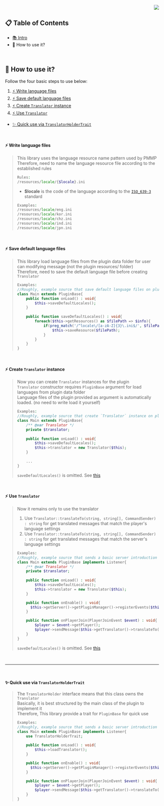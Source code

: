 <p align="right">  
  <a href="https://github.com/Blugin/libTranslator-PMMP/blob/main/doc/kor/HowToUse.md">  
    <img src="https://img.shields.io/static/v1?label=%ED%95%9C%EA%B5%AD%EC%96%B4&message=%EB%A1%9C+%EC%9D%BD%EA%B8%B0&labelColor=success">  
  </a>  
</p>  


## :clipboard: Table of Contents  
- [:books: Intro](https://github.com/Blugin/libTranslator-PMMP/blob/main/README.md)  
- :book: How to use it?
  
<br>  
  
## :book: How to use it?
Follow the four basic steps to use below:  
1. [:zap: Write language files](#zap-write-language-files)  
2. [:zap: Save default language files](#zap-save-default-language-files)  
3. [:zap: Create `Translator` instance](#zap-create-translator-instance)  
4. [:zap: Use `Translator`](#zap-use-translator)  
  
+ [:sparkles: Quick use via `TranslatorHolderTrait`](#sparkles-quick-use-via-translatorholdertrait)  
  
<br>  
  
#### :zap: Write language files
> This library uses the language resource name pattern used by PMMP  
> Therefore, need to name the language resource file according to the established rules  
> ```php  
> Rules:  
> /resources/locale/{$locale}.ini  
> ```  
> - **$locale** is the code of the language according to the [`ISO_639-3`](https://en.wikipedia.org/wiki/ISO_639-3) standard  
> ```php  
> Examples:  
> /resources/locale/eng.ini  
> /resources/locale/kor.ini  
> /resources/locale/chz.ini  
> /resources/locale/ind.ini  
> /resources/locale/jpn.ini  
> ```  
  
<br>  
  
#### :zap: Save default language files  
> This library load language files from the plugin data folder for user can modifying message (not the plugin resources/ folder)  
> Therefore, need to save the default language file before creating `Translator`  
> ```php  
> Examples:  
> //Roughly, example source that save default language files on plugin load 
> class Main extends PluginBase{  
>     public function onLoad() : void{  
>         $this->saveDefaultLocales();  
>     }  
>  
>     public function saveDefaultLocales() : void{  
>         foreach($this->getResources() as $filePath => $info){  
>             if(preg_match('/^locale\/[a-zA-Z]{3}\.ini$/', $filePath)){  
>                 $this->saveResource($filePath);  
>             }  
>         }  
>     }  
> }  
> ```  
  
<br>  
  
#### :zap: Create `Translator` instance  
> Now you can create `Translator` instances for the plugin  
> `Translator` constructor requires `PluginBase` argument for load languages from plugin data folder  
> Language files of the plugin provided as argument is automatically loaded. (no need to write load it yourself)  
> ```php  
> Examples:  
> //Roughly, example source that create `Translator` instance on plugin load
> class Main extends PluginBase{  
>     /** @var Translator */  
>     private $translator;  
>  
>     public function onLoad() : void{  
>         $this->saveDefaultLocales();  
>         $this->translator = new Translator($this);
>     }  
>  
>     ...
> }
> ```  
> `saveDefaultLocales()` is omitted. See [this](#zap-save-default-language-files)
  
<br>  
  
#### :zap: Use `Translator`
> Now it remains only to use the translator  
> 1. Use `Translator::translateTo(string, string[], CommandSender) : string` for get translated messages that match the player's language settings  
> 2. Use `Translator::translateTo(string, string[], CommandSender) : string` for get translated messages that match the server's language settings  
> ```php  
> Examples:  
> //Roughly, example source that sends a basic server introduction when the player join  
> class Main extends PluginBase implements Listener{  
>     /** @var Translator */  
>     private $translator;  
>  
>     public function onLoad() : void{  
>         $this->saveDefaultLocales();  
>         $this->translator = new Translator($this);
>     }  
> 
>     public function onEnable() : void{  
>       $this->getServer()->getPluginManager()->registerEvents($this, $this);  
>     }  
> 
>     public function onPlayerJoin(PlayerJoinEvent $event) : void{  
>         $player = $event->getPlayer();  
>         $player->sendMessage($this->getTranslator()->translateTo("basic.server.introduction", [], $player));  
>     }  
> }
> ```  
> `saveDefaultLocales()` is omitted. See [this](#zap-save-default-language-files)
  
<br>  
  
--------  
  
<br>  
  
#### :sparkles: Quick use via `TranslatorHolderTrait`
> The `TranslatorHolder` interface means that this class owns the `Translator`  
> Basically, it is best structured by the main class of the plugin to implement it  
> Therefore, This library provide a trait for `PluginBase` for quick use  
> ```php
> Examples: 
> //Roughly, example source that sends a basic server introduction when the player join  
> class Main extends PluginBase implements Listener{  
>     use TranslatorHolderTrait;  
>     
>     public function onLoad() : void{  
>         $this->loadTranslator();  
>     }  
> 
>     public function onEnable() : void{  
>       $this->getServer()->getPluginManager()->registerEvents($this, $this);  
>     }  
> 
>     public function onPlayerJoin(PlayerJoinEvent $event) : void{  
>         $player = $event->getPlayer();  
>         $player->sendMessage($this->getTranslator()->translateTo("basic.server.introduction", [], $player));  
>     }  
> }  
> ```  